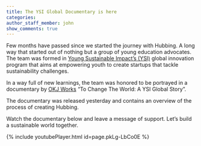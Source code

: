 ```yaml
---
title: The YSI Global Documentary is here
categories:
author_staff_member: john
show_comments: true
---
```


Few months have passed since we started the journey with Hubbing. A long way that started out of nothing but a group of young education advocates. The team was formed in <a href="http://ysiglobal.com/" target="_blank">Young Sustainable Impact’s (YSI)</a> global innovation program that aims at empowering youth to create startups that tackle sustainability challenges.

In a way full of new learnings, the team was honored to be portrayed in a documentary by <a href="https://okjworks.com/" target="_blank">OKJ Works</a> “To Change The World: A YSI Global Story”.

The documentary was released yesterday and contains an overview of the process of creating Hubbing.

Watch the documentary below and leave a message of support. Let’s build a sustainable world together.

{% include youtubePlayer.html id=page.pkLg-LbCo0E %}
